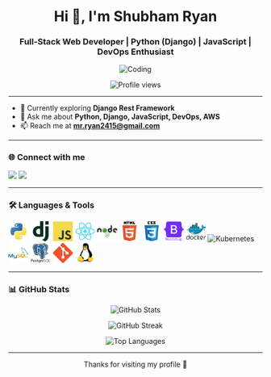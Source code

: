 <!-- Professional GitHub README for Shubham Ryan -->



<h1 align="center">Hi 👋, I'm Shubham Ryan</h1>
<h3 align="center">Full-Stack Web Developer | Python (Django) | JavaScript | DevOps Enthusiast</h3>

<!-- Coding GIF -->
<p align="center">
  <img src="https://user-images.githubusercontent.com/74038190/219923823-bf1ce878-c6b8-4faa-be07-93e6b1006521.gif" width="400" alt="Coding">
</p>

<!-- Profile Views -->
<p align="center">
  <img src="https://komarev.com/ghpvc/?username=imshubhryan&label=Profile%20Views&color=0e75b6&style=flat" alt="Profile views">
</p>

---

- 🌱 Currently exploring **Django Rest Framework** 
- 💬 Ask me about **Python, Django, JavaScript, DevOps, AWS**
- 📫 Reach me at **mr.ryan2415@gmail.com**

---

<h3 align="left">🌐 Connect with me</h3>
<p align="left">
  <!-- Add actual links to your social profiles -->
  <a href="https://linkedin.com/in/shubhamryan" target="_blank"><img src="https://img.shields.io/badge/LinkedIn-blue?style=for-the-badge&logo=linkedin"></a>
  <a href="mailto:mr.ryan2415@gmail.com"><img src="https://img.shields.io/badge/Gmail-red?style=for-the-badge&logo=gmail&logoColor=white"></a>
</p>

---

<h3 align="left">🛠️ Languages & Tools</h3>
<p align="left">
  <img src="https://raw.githubusercontent.com/devicons/devicon/master/icons/python/python-original.svg" width="40" height="40" alt="Python"/>
  <img src="https://raw.githubusercontent.com/devicons/devicon/master/icons/django/django-plain.svg" width="40" height="40" alt="Django"/>
  <img src="https://raw.githubusercontent.com/devicons/devicon/master/icons/javascript/javascript-original.svg" width="40" height="40" alt="JavaScript"/>
  <img src="https://raw.githubusercontent.com/devicons/devicon/master/icons/react/react-original.svg" width="40" height="40" alt="React"/>
  <img src="https://raw.githubusercontent.com/devicons/devicon/master/icons/nodejs/nodejs-original-wordmark.svg" width="40" height="40" alt="NodeJS"/>
  <img src="https://raw.githubusercontent.com/devicons/devicon/master/icons/html5/html5-original-wordmark.svg" width="40" height="40" alt="HTML"/>
  <img src="https://raw.githubusercontent.com/devicons/devicon/master/icons/css3/css3-original-wordmark.svg" width="40" height="40" alt="CSS"/>
  <img src="https://raw.githubusercontent.com/devicons/devicon/master/icons/bootstrap/bootstrap-plain-wordmark.svg" width="40" height="40" alt="Bootstrap"/>
  <img src="https://raw.githubusercontent.com/devicons/devicon/master/icons/docker/docker-original-wordmark.svg" width="40" height="40" alt="Docker"/>
  <img src="https://www.vectorlogo.zone/logos/kubernetes/kubernetes-icon.svg" width="40" height="40" alt="Kubernetes"/>
  <img src="https://raw.githubusercontent.com/devicons/devicon/master/icons/mysql/mysql-original-wordmark.svg" width="40" height="40" alt="MySQL"/>
  <img src="https://raw.githubusercontent.com/devicons/devicon/master/icons/postgresql/postgresql-original-wordmark.svg" width="40" height="40" alt="PostgreSQL"/>
  <img src="https://raw.githubusercontent.com/devicons/devicon/master/icons/git/git-original.svg" width="40" height="40" alt="Git"/>
  <img src="https://raw.githubusercontent.com/devicons/devicon/master/icons/linux/linux-original.svg" width="40" height="40" alt="Linux"/>
</p>

---

<h3 align="left">📊 GitHub Stats</h3>
<p align="center">
  <img src="https://github-readme-stats.vercel.app/api?username=imshubhryan&show_icons=true&locale=en" alt="GitHub Stats">
</p>

<p align="center">
  <img src="https://github-readme-streak-stats.herokuapp.com/?user=imshubhryan" alt="GitHub Streak">
</p>

<p align="center">
  <img src="https://github-readme-stats.vercel.app/api/top-langs?username=imshubhryan&show_icons=true&locale=en&layout=compact" alt="Top Languages">
</p>

---

<p align="center">Thanks for visiting my profile 🚀</p>
